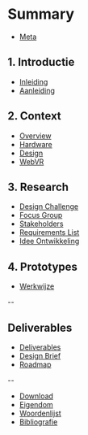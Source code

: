 # Summary 

* [Meta ](README.md)

## 1. Introductie
* [Inleiding](introduction/INTRODUCTION.md)
* [Aanleiding](introduction/PROJECT.md)

## 2. Context
* [Overview](vr/VR-OVERVIEW.md)
* [Hardware](vr/HARDWARE.md)
* [Design](vr/VR-DESIGN.md)
* [WebVR](vr/WEBVR.md)

## 3. Research
* [Design Challenge](research/DESIGN-CHALLENGE.md)
* [Focus Group](research/FOCUS-GROUP.md)
* [Stakeholders](research/STAKEHOLDERS.md)
* [Requirements List](research/REQUIREMENTS-LIST.md)
* [Idee Ontwikkeling](research/CONCEPTS.md)

## 4. Prototypes
* [Werkwijze]()

--

## Deliverables
* [Deliverables](/deliverables/README.md)
* [Design Brief](/deliverables/DESIGN-BRIEF.md)
* [Roadmap](/deliverables/ROADMAP.md) 

--

* [Download](misc/DOWNLOAD.md)
* [Eigendom](misc/LICENSING.md)
* [Woordenlijst](GLOSSARY.md)
* [Bibliografie](misc/LITERATURE.md)
